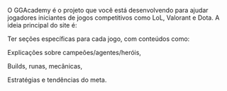O GGAcademy é o projeto que você está desenvolvendo para ajudar jogadores iniciantes de jogos competitivos como LoL, Valorant e Dota. A ideia principal do site é:

Ter seções específicas para cada jogo, com conteúdos como:

Explicações sobre campeões/agentes/heróis,

Builds, runas, mecânicas,

Estratégias e tendências do meta.
